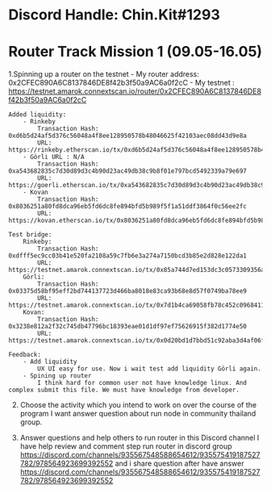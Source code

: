 # Discord Handle: Chin.Kit#1293

# Router Track Mission 1 (09.05-16.05)

1.Spinning up a router on the testnet
    - My router address: 0x2CFEC890A6C8137846DE8f42b3f50a9AC6a0f2cC
    - My testnet : https://testnet.amarok.connextscan.io/router/0x2CFEC890A6C8137846DE8f42b3f50a9AC6a0f2cC

    Added liquidity:
        - Rinkeby 
            Transaction Hash: 0xd6b5d24af5d376c56048a4f8ee128950578b48046625f42103aec08dd43d9e8a
            URL: https://rinkeby.etherscan.io/tx/0xd6b5d24af5d376c56048a4f8ee128950578b48046625f42103aec08dd43d9e8a
        - Görli URL : N/A
            Transaction Hash: 0xa543682835c7d30d89d3c4b90d23ac49db38c9b8f01e797bcd5492339a79e697
            URL: https://goerli.etherscan.io/tx/0xa543682835c7d30d89d3c4b90d23ac49db38c9b8f01e797bcd5492339a79e697
        - Kovan 
            Transaction Hash: 0x8036251a80fd8dca96eb5fd6dc8fe894bfd5b989f5f1a51ddf3864f0c56ee2fc
            URL: https://kovan.etherscan.io/tx/0x8036251a80fd8dca96eb5fd6dc8fe894bfd5b989f5f1a51ddf3864f0c56ee2fc

    Test bridge:
        Rinkeby: 
            Transaction Hash: 0xdfff5ec9cc03b41e520fa2108a59c7fb6e3a274a7150bcd3b85e2d828e122da1
            URL: https://testnet.amarok.connextscan.io/tx/0x85a744d7ed153dc3c0573309356a8c29a4f059d6a9d3041926f4b573a50fad9b
        Görli:  
            Transaction Hash: 0x03375d58bf95eff2bd744137723d466ba8018e83ca93b68e8d57f0749ba78ee9
            URL: https://testnet.amarok.connextscan.io/tx/0x7d1b4ca69058fb78c452c0968411d6e6aa28f3e55bfcd65588cc1d2657d59792
        Kovan:  
            Transaction Hash: 0x3238e812a2f32c745db47796bc18393eae01d1df97ef75626915f382d1774e50
            URL: https://testnet.amarok.connextscan.io/tx/0x0d20bd1d7bbd51c92aba3d4af06f55403c32ad659d3814cbae21bce09539d879

    Feedback:
        - Add liquidity 
            UX UI easy for use. Now i wait test add liquidity Görli again.
        - Spining up router  
            I think hard for common user not have knowledge linux. And complex submit this file. We must have knowledge from developer. 

2. Choose the activity which you intend to work on over the course of the program
    I want answer question about run node in community thailand group. 

3. Answer questions and help others to run router in this Discord channel
I have help review and comment step run router in discord group 
    https://discord.com/channels/935567548588654612/935575419187527782/978564923699392552
and i share question after have answer
    https://discord.com/channels/935567548588654612/935575419187527782/978564923699392552
